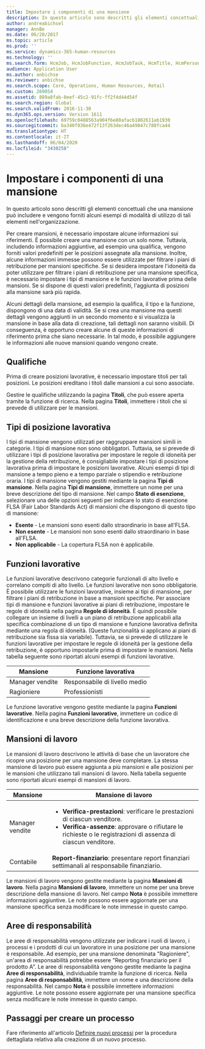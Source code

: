 ```yaml
---
title: Impostare i componenti di una mansione
description: In questo articolo sono descritti gli elementi concettuali che una mansione può includere e vengono forniti alcuni esempi di modalità di utilizzo di tali elementi nell'organizzazione.
author: andreabichsel
manager: AnnBe
ms.date: 06/20/2017
ms.topic: article
ms.prod: ''
ms.service: dynamics-365-human-resources
ms.technology: ''
ms.search.form: HcmJob, HcmJobFunction, HcmJobTask, HcmTitle, HcmPersonnelManagementWorkspace
audience: Application User
ms.author: anbichse
ms.reviewer: anbichse
ms.search.scope: Core, Operations, Human Resources, Retail
ms.custom: 269054
ms.assetid: 889a8fab-0eef-45c2-91fc-ff2f4d44d54f
ms.search.region: Global
ms.search.validFrom: 2016-11-30
ms.dyn365.ops.version: Version 1611
ms.openlocfilehash: 69759c0488563a904f6e80afacb1802611ab1930
ms.sourcegitcommit: ba340f836e472f13f263dec46a49847c788fca44
ms.translationtype: HT
ms.contentlocale: it-IT
ms.lasthandoff: 06/04/2020
ms.locfileid: "3430258"
---
```

# <a name="set-up-the-components-of-a-job"></a>Impostare i componenti di una mansione

In questo articolo sono descritti gli elementi concettuali che una mansione può includere e vengono forniti alcuni esempi di modalità di utilizzo di tali elementi nell'organizzazione. 

Per creare mansioni, è necessario impostare alcune informazioni sui riferimenti. È possibile creare una mansione con un solo nome. Tuttavia, includendo informazioni aggiuntive, ad esempio una qualifica, vengono forniti valori predefiniti per le posizioni assegnate alla mansione. Inoltre, alcune informazioni immesse possono essere utilizzate per filtrare i piani di retribuzione per mansioni specifiche. Se si desidera impostare l'idoneità da poter utilizzare per filtrare i piani di retribuzione per una mansione specifica, è necessario impostare i tipi di mansione e le funzioni lavorative prima delle mansioni. Se si dispone di questi valori predefiniti, l'aggiunta di posizioni alla mansione sarà più rapida. 

Alcuni dettagli della mansione, ad esempio la qualifica, il tipo e la funzione, dispongono di una data di validità. Se si crea una mansione ma questi dettagli vengono aggiunti in un secondo momento e si visualizza la mansione in base alla data di creazione, tali dettagli non saranno visibili. Di conseguenza, è opportuno creare alcune di queste informazioni di riferimento prima che siano necessarie. In tal modo, è possibile aggiungere le informazioni alle nuove mansioni quando vengono create.

## <a name="job-titles"></a>Qualifiche
Prima di creare posizioni lavorative, è necessario impostare titoli per tali posizioni. Le posizioni ereditano i titoli dalle mansioni a cui sono associate. 

Gestire le qualifiche utilizzando la pagina **Titoli**, che può essere aperta tramite la funzione di ricerca. Nella pagina **Titoli**, immettere i titoli che si prevede di utilizzare per le mansioni.

## <a name="job-types"></a>Tipi di posizione lavorativa
I tipi di mansione vengono utilizzati per raggruppare mansioni simili in categorie. I tipi di mansione non sono obbligatori. Tuttavia, se si prevede di utilizzare i tipi di posizione lavorativa per impostare le regole di idoneità per la gestione della retribuzione, è consigliabile impostare i tipi di posizione lavorativa prima di impostare le posizioni lavorative. Alcuni esempi di tipi di mansione a tempo pieno e a tempo parziale o stipendio e retribuzione oraria. I tipi di mansione vengono gestiti mediante la pagina **Tipi di mansione**. Nella pagina **Tipi di mansione**, immettere un nome per una breve descrizione del tipo di mansione. Nel campo **Stato di esenzione**, selezionare una delle opzioni seguenti per indicare lo stato di esenzione FLSA (Fair Labor Standards Act) di mansioni che dispongono di questo tipo di mansione:

-   **Esente** - Le mansioni sono esenti dallo straordinario in base all'FLSA.
-   **Non esente** - Le mansioni non sono esenti dallo straordinario in base all'FLSA.
-   **Non applicabile** - La copertura FLSA non è applicabile.

## <a name="job-functions"></a>Funzioni lavorative
Le funzioni lavorative descrivono categorie funzionali di alto livello e correlano compiti di alto livello. Le funzioni lavorative non sono obbligatorie. È possibile utilizzare le funzioni lavorative, insieme ai tipi di mansione, per filtrare i piani di retribuzione in base a mansioni specifiche. Per associare tipi di mansione e funzioni lavorative ai piani di retribuzione, impostare le regole di idoneità nella pagina **Regole di idoneità**. È quindi possibile collegare un insieme di livelli a un piano di retribuzione applicabili alla specifica combinazione di un tipo di mansione e funzione lavorativa definita mediante una regola di idoneità. (Queste funzionalità si applicano ai piani di retribuzione sia fissa sia variabile). Tuttavia, se si prevede di utilizzare le funzioni lavorative per impostare le regole di idoneità per la gestione della retribuzione, è opportuno impostarle prima di impostare le mansioni. Nella tabella seguente sono riportati alcuni esempi di funzioni lavorative.

| Mansione           | Funzione lavorativa         |
|---------------|----------------------|
| Manager vendite | Responsabile di livello medio    |
| Ragioniere    | Professionisti        |

Le funzione lavorative vengono gestite mediante la pagina **Funzioni lavorative**. Nella pagina **Funzioni lavorative**, immettere un codice di identificazione e una breve descrizione della funzione lavorativa.

## <a name="job-tasks"></a>Mansioni di lavoro
Le mansioni di lavoro descrivono le attività di base che un lavoratore che ricopre una posizione per una mansione deve completare. La stessa mansione di lavoro può essere aggiunta a più mansioni e alle posizioni per le mansioni che utilizzano tali mansioni di lavoro. Nella tabella seguente sono riportati alcuni esempi di mansioni di lavoro.

<table>
<thead>
<tr class="header">
<th>Mansione</th>
<th>Mansione di lavoro</th>
</tr>
</thead>
<tbody>
<tr class="odd">
<td>Manager vendite</td>
<td><ul>
<li><strong>Verifica-prestazioni</strong>: verificare le prestazioni di ciascun venditore.</li>
<li><strong>Verifica-assenze</strong>: approvare o rifiutare le richieste o le registrazioni di assenza di ciascun venditore.</li>
</ul></td>
</tr>
<tr class="even">
<td>Contabile</td>
<td><strong>Report-finanziario</strong>: presentare report finanziari settimanali al responsabile finanziario.</td>
</tr>
</tbody>
</table>

Le mansioni di lavoro vengono gestite mediante la pagina **Mansioni di lavoro**. Nella pagina **Mansioni di lavoro**, immettere un nome per una breve descrizione della mansione di lavoro. Nel campo **Nota** è possibile immettere informazioni aggiuntive. Le note possono essere aggiornate per una mansione specifica senza modificare le note immesse in questo campo.

## <a name="areas-of-responsibility"></a>Aree di responsabilità
Le aree di responsabilità vengono utilizzate per indicare i ruoli di lavoro, i processi e i prodotti di cui un lavoratore in una posizione per una mansione è responsabile. Ad esempio, per una mansione denominata "Ragioniere", un'area di responsabilità potrebbe essere "Reporting finanziario per il prodotto A". Le aree di responsabilità vengono gestite mediante la pagina **Aree di responsabilità**, individuabile tramite la funzione di ricerca. Nella pagina **Aree di responsabilità**, immettere un nome e una descrizione della responsabilità. Nel campo **Nota** è possibile immettere informazioni aggiuntive. Le note possono essere aggiornate per una mansione specifica senza modificare le note immesse in questo campo.

## <a name="steps-for-creating-a-job"></a>Passaggi per creare un processo
Fare riferimento all'articolo [Definire nuovi processi](../fin-and-ops/hr/tasks/define-new-jobs.md) per la procedura dettagliata relativa alla creazione di un nuovo processo. 
